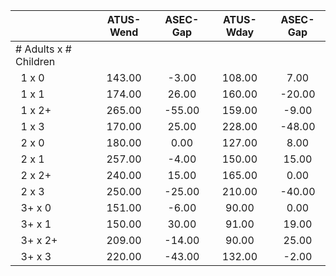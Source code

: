 
|                      |    ATUS-Wend |     ASEC-Gap |    ATUS-Wday |     ASEC-Gap |
| -------------------- | :----------: | :----------: | :----------: | :----------: |
| # Adults x # Children |              |              |              |              |
| &nbsp;&nbsp;1 x 0    |       143.00 |        -3.00 |       108.00 |         7.00 |
| &nbsp;&nbsp;1 x 1    |       174.00 |        26.00 |       160.00 |       -20.00 |
| &nbsp;&nbsp;1 x 2+   |       265.00 |       -55.00 |       159.00 |        -9.00 |
| &nbsp;&nbsp;1 x 3    |       170.00 |        25.00 |       228.00 |       -48.00 |
| &nbsp;&nbsp;2 x 0    |       180.00 |         0.00 |       127.00 |         8.00 |
| &nbsp;&nbsp;2 x 1    |       257.00 |        -4.00 |       150.00 |        15.00 |
| &nbsp;&nbsp;2 x 2+   |       240.00 |        15.00 |       165.00 |         0.00 |
| &nbsp;&nbsp;2 x 3    |       250.00 |       -25.00 |       210.00 |       -40.00 |
| &nbsp;&nbsp;3+ x 0   |       151.00 |        -6.00 |        90.00 |         0.00 |
| &nbsp;&nbsp;3+ x 1   |       150.00 |        30.00 |        91.00 |        19.00 |
| &nbsp;&nbsp;3+ x 2+  |       209.00 |       -14.00 |        90.00 |        25.00 |
| &nbsp;&nbsp;3+ x 3   |       220.00 |       -43.00 |       132.00 |        -2.00 |

